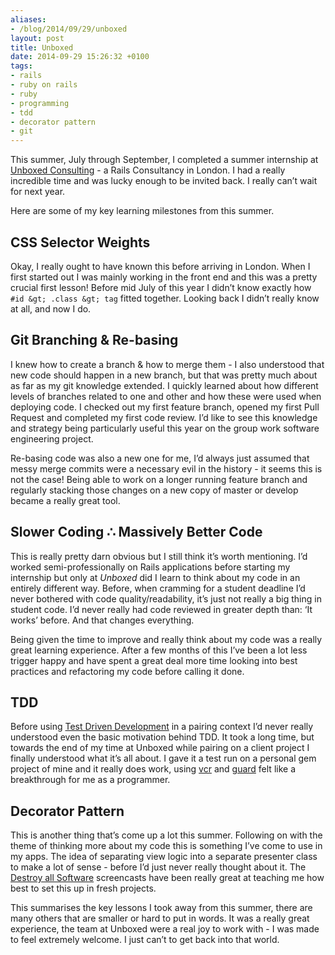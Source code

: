 ```yaml
---
aliases:
- /blog/2014/09/29/unboxed
layout: post
title: Unboxed
date: 2014-09-29 15:26:32 +0100
tags:
- rails
- ruby on rails
- ruby
- programming
- tdd
- decorator pattern
- git
---
```

This summer, July through September, I completed a summer internship at [Unboxed Consulting](http://www.unboxedconsulting.com) - a Rails Consultancy in London. I had a really incredible time and was lucky enough to be invited back. I really can’t wait for next year.

Here are some of my key learning milestones from this summer.

## CSS Selector Weights
Okay, I really ought to have known this before arriving in London. When I first started out I was mainly working in the front end and this was a pretty crucial first lesson! Before mid July of this year I didn’t know exactly how `#id &gt; .class &gt; tag` fitted together. Looking back I didn’t really know at all, and now I do.

## Git Branching &amp; Re-basing
I knew how to create a branch &amp; how to merge them - I also understood that new code should happen in a new branch, but that was pretty much about as far as my git knowledge extended. I quickly learned about how different levels of branches related to one and other and how these were used when deploying code. I checked out my first feature branch, opened my first Pull Request and completed my first code review. I’d like to see this knowledge and strategy being particularly useful this year on the group work software engineering project.

Re-basing code was also a new one for me, I’d always just assumed that messy merge commits were a necessary evil in the history - it seems this is not the case! Being able to work on a longer running feature branch and regularly stacking those changes on a new copy of master or develop became a really great tool.

## Slower Coding ∴ Massively Better Code
This is really pretty darn obvious but I still think it’s worth mentioning. I’d worked semi-professionally on Rails applications before starting my internship but only at _Unboxed_ did I learn to think about my code in an entirely different way. Before, when cramming for a student deadline I’d never bothered with code quality/readability, it’s just not really a big thing in student code. I’d never really had code reviewed in greater depth than: ‘It works’ before. And that changes everything.

Being given the time to improve and really think about my code was a really great learning experience. After a few months of this I’ve been a lot less trigger happy and have spent a great deal more time looking into best practices and refactoring my code before calling it done.

## TDD
Before using [Test Driven Development](http://en.wikipedia.org/wiki/Test-driven_development) in a pairing context I’d never really understood even the basic motivation behind TDD. It took a long time, but towards the end of my time at Unboxed while pairing on a client project I finally understood what it’s all about. I gave it a test run on a personal gem project of mine and it really does work, using [vcr](https://github.com/vcr/vcr) and [guard](https://github.com/guard/guard) felt like a breakthrough for me as a programmer.

## Decorator Pattern
This is another thing that’s come up a lot this summer. Following on with the theme of thinking more about my code this is something I’ve come to use in my apps. The idea of separating view logic into a separate presenter class to make a lot of sense - before I’d just never really thought about it. The [Destroy all Software](https://www.destroyallsoftware.com/screencasts) screencasts have been really great at teaching me how best to set this up in fresh projects.

This summarises the key lessons I took away from this summer, there are many others that are smaller or hard to put in words. It was a really great experience, the team at Unboxed were a real joy to work with - I was made to feel extremely welcome. I just can’t to get back into that world.